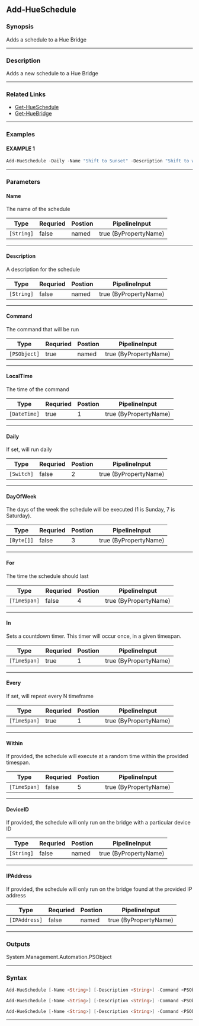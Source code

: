 
Add-HueSchedule
---------------
### Synopsis
Adds a schedule to a Hue Bridge

---
### Description

Adds a new schedule to a Hue Bridge

---
### Related Links
* [Get-HueSchedule](Get-HueSchedule.md)
* [Get-HueBridge](Get-HueBridge.md)
---
### Examples
#### EXAMPLE 1
```PowerShell
Add-HueSchedule -Daily -Name "Shift to Sunset" -Description "Shift to warmer and brighter as the day draws to a close" -Command (Set-Light -ColorTemperature 400 -Luminance 1 -TransitionTime '01:30:00' -OutputInput) -LocalTime "3:00 PM"
```

---
### Parameters
#### **Name**

The name of the schedule



|Type          |Requried|Postion|PipelineInput        |
|--------------|--------|-------|---------------------|
|```[String]```|false   |named  |true (ByPropertyName)|
---
#### **Description**

A description for the schedule



|Type          |Requried|Postion|PipelineInput        |
|--------------|--------|-------|---------------------|
|```[String]```|false   |named  |true (ByPropertyName)|
---
#### **Command**

The command that will be run



|Type            |Requried|Postion|PipelineInput        |
|----------------|--------|-------|---------------------|
|```[PSObject]```|true    |named  |true (ByPropertyName)|
---
#### **LocalTime**

The time of the command



|Type            |Requried|Postion|PipelineInput        |
|----------------|--------|-------|---------------------|
|```[DateTime]```|true    |1      |true (ByPropertyName)|
---
#### **Daily**

If set, will run daily



|Type          |Requried|Postion|PipelineInput        |
|--------------|--------|-------|---------------------|
|```[Switch]```|false   |2      |true (ByPropertyName)|
---
#### **DayOfWeek**

The days of the week the schedule will be executed (1 is Sunday, 7 is Saturday).



|Type          |Requried|Postion|PipelineInput        |
|--------------|--------|-------|---------------------|
|```[Byte[]]```|false   |3      |true (ByPropertyName)|
---
#### **For**

The time the schedule should last



|Type            |Requried|Postion|PipelineInput        |
|----------------|--------|-------|---------------------|
|```[TimeSpan]```|false   |4      |true (ByPropertyName)|
---
#### **In**

Sets a countdown timer.  This timer will occur once, in a given timespan.



|Type            |Requried|Postion|PipelineInput        |
|----------------|--------|-------|---------------------|
|```[TimeSpan]```|true    |1      |true (ByPropertyName)|
---
#### **Every**

If set, will repeat every N timeframe



|Type            |Requried|Postion|PipelineInput        |
|----------------|--------|-------|---------------------|
|```[TimeSpan]```|true    |1      |true (ByPropertyName)|
---
#### **Within**

If provided, the schedule will execute at a random time within the provided timespan.



|Type            |Requried|Postion|PipelineInput        |
|----------------|--------|-------|---------------------|
|```[TimeSpan]```|false   |5      |true (ByPropertyName)|
---
#### **DeviceID**

If provided, the schedule will only run on the bridge with a particular device ID



|Type          |Requried|Postion|PipelineInput        |
|--------------|--------|-------|---------------------|
|```[String]```|false   |named  |true (ByPropertyName)|
---
#### **IPAddress**

If provided, the schedule will only run on the bridge found at the provided IP address



|Type             |Requried|Postion|PipelineInput        |
|-----------------|--------|-------|---------------------|
|```[IPAddress]```|false   |named  |true (ByPropertyName)|
---
### Outputs
System.Management.Automation.PSObject


---
### Syntax
```PowerShell
Add-HueSchedule [-Name <String>] [-Description <String>] -Command <PSObject> [-LocalTime] <DateTime> [[-Daily]] [[-DayOfWeek] <Byte[]>] [[-For] <TimeSpan>] [[-Within] <TimeSpan>] [-DeviceID <String>] [-IPAddress <IPAddress>] [<CommonParameters>]
```
```PowerShell
Add-HueSchedule [-Name <String>] [-Description <String>] -Command <PSObject> [-In] <TimeSpan> [[-Within] <TimeSpan>] [-DeviceID <String>] [-IPAddress <IPAddress>] [<CommonParameters>]
```
```PowerShell
Add-HueSchedule [-Name <String>] [-Description <String>] -Command <PSObject> [-Every] <TimeSpan> [-DeviceID <String>] [-IPAddress <IPAddress>] [<CommonParameters>]
```
---


